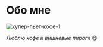 # Обо мне #   
![купер-пьет-кофе-1](https://user-images.githubusercontent.com/113915850/235356509-d2b053dd-59cc-4cb6-b10f-5c5083576739.jpg)


_Люблю кофе и вишнёвые пироги_ :yum:
